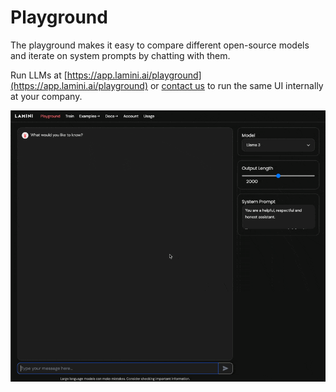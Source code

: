 # Playground

The playground makes it easy to compare different open-source models and iterate on system prompts by chatting with them.

Run LLMs at [https://app.lamini.ai/playground](https://app.lamini.ai/playground) or [contact us](https://www.lamini.ai/contact) to run the same UI internally at your company.

![Lamini Playground](../assets/playground.gif)

<br><br>

